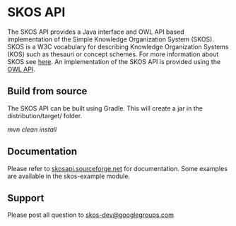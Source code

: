 SKOS API
========

The SKOS API provides a Java interface and OWL API based implementation of the Simple Knowledge Organization System (SKOS). SKOS is a W3C vocabulary for describing Knowledge Organization Systems (KOS) such as thesauri or concept schemes. For more information about SKOS see [here](http://www.w3.org/2004/02/skos/). An implementation of the SKOS API is provided using the [OWL API](http://owlcs.github.io/owlapi/).


Build from source
------------

The SKOS API can be built using Gradle. This will create a jar in the distribution/target/ folder.

_mvn clean install_

Documentation
-------------

Please refer to [skosapi.sourceforge.net](http://skosapi.sourceforge.net) for documentation. Some examples are available in the skos-example module.

Support
-------

Please post all question to skos-dev@googlegroups.com



